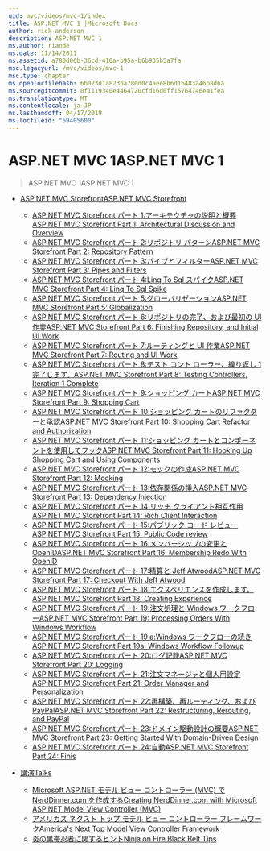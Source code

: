 ```yaml
---
uid: mvc/videos/mvc-1/index
title: ASP.NET MVC 1 |Microsoft Docs
author: rick-anderson
description: ASP.NET MVC 1
ms.author: riande
ms.date: 11/14/2011
ms.assetid: a780d06b-36cd-410a-b95a-b6b935b5a7fa
msc.legacyurl: /mvc/videos/mvc-1
msc.type: chapter
ms.openlocfilehash: 6b023d1a823ba780d0c4aee8b6d16483a46b8d6a
ms.sourcegitcommit: 0f1119340e4464720cfd16d0ff15764746ea1fea
ms.translationtype: MT
ms.contentlocale: ja-JP
ms.lasthandoff: 04/17/2019
ms.locfileid: "59405600"
---
```

# <a name="aspnet-mvc-1"></a><span data-ttu-id="9588f-103">ASP.NET MVC 1</span><span class="sxs-lookup"><span data-stu-id="9588f-103">ASP.NET MVC 1</span></span>

> <span data-ttu-id="9588f-104">ASP.NET MVC 1</span><span class="sxs-lookup"><span data-stu-id="9588f-104">ASP.NET MVC 1</span></span>


- [<span data-ttu-id="9588f-105">ASP.NET MVC Storefront</span><span class="sxs-lookup"><span data-stu-id="9588f-105">ASP.NET MVC Storefront</span></span>](aspnet-mvc-storefront/index.md)

    - [<span data-ttu-id="9588f-106">ASP.NET MVC Storefront パート 1:アーキテクチャの説明と概要</span><span class="sxs-lookup"><span data-stu-id="9588f-106">ASP.NET MVC Storefront Part 1: Architectural Discussion and Overview</span></span>](aspnet-mvc-storefront/aspnet-mvc-storefront-part-1-architectural-discussion-and-overview.md)
    - [<span data-ttu-id="9588f-107">ASP.NET MVC Storefront パート 2:リポジトリ パターン</span><span class="sxs-lookup"><span data-stu-id="9588f-107">ASP.NET MVC Storefront Part 2: Repository Pattern</span></span>](aspnet-mvc-storefront/aspnet-mvc-storefront-part-2-the-repository-pattern.md)
    - [<span data-ttu-id="9588f-108">ASP.NET MVC Storefront パート 3:パイプとフィルター</span><span class="sxs-lookup"><span data-stu-id="9588f-108">ASP.NET MVC Storefront Part 3: Pipes and Filters</span></span>](aspnet-mvc-storefront/aspnet-mvc-storefront-part-3-pipes-and-filters.md)
    - [<span data-ttu-id="9588f-109">ASP.NET MVC Storefront パート 4:Linq To Sql スパイク</span><span class="sxs-lookup"><span data-stu-id="9588f-109">ASP.NET MVC Storefront Part 4: Linq To Sql Spike</span></span>](aspnet-mvc-storefront/aspnet-mvc-storefront-part-4-linq-to-sql-spike.md)
    - [<span data-ttu-id="9588f-110">ASP.NET MVC Storefront パート 5:グローバリゼーション</span><span class="sxs-lookup"><span data-stu-id="9588f-110">ASP.NET MVC Storefront Part 5: Globalization</span></span>](aspnet-mvc-storefront/aspnet-mvc-storefront-part-5-globalization.md)
    - [<span data-ttu-id="9588f-111">ASP.NET MVC Storefront パート 6:リポジトリの完了、および最初の UI 作業</span><span class="sxs-lookup"><span data-stu-id="9588f-111">ASP.NET MVC Storefront Part 6: Finishing Repository, and Initial UI Work</span></span>](aspnet-mvc-storefront/aspnet-mvc-storefront-part-6-finishing-the-repository-and-initial-ui-work.md)
    - [<span data-ttu-id="9588f-112">ASP.NET MVC Storefront パート 7:ルーティングと UI 作業</span><span class="sxs-lookup"><span data-stu-id="9588f-112">ASP.NET MVC Storefront Part 7: Routing and UI Work</span></span>](aspnet-mvc-storefront/aspnet-mvc-storefront-part-7-routing-and-ui-work.md)
    - [<span data-ttu-id="9588f-113">ASP.NET MVC Storefront パート 8:テスト コント ローラー、繰り返し 1 完了します。</span><span class="sxs-lookup"><span data-stu-id="9588f-113">ASP.NET MVC Storefront Part 8: Testing Controllers, Iteration 1 Complete</span></span>](aspnet-mvc-storefront/aspnet-mvc-storefront-part-8-testing-controllers-iteration-1-complete.md)
    - [<span data-ttu-id="9588f-114">ASP.NET MVC Storefront パート 9:ショッピング カート</span><span class="sxs-lookup"><span data-stu-id="9588f-114">ASP.NET MVC Storefront Part 9: Shopping Cart</span></span>](aspnet-mvc-storefront/aspnet-mvc-storefront-part-9-the-shopping-cart.md)
    - [<span data-ttu-id="9588f-115">ASP.NET MVC Storefront パート 10:ショッピング カートのリファクターと承認</span><span class="sxs-lookup"><span data-stu-id="9588f-115">ASP.NET MVC Storefront Part 10: Shopping Cart Refactor and Authorization</span></span>](aspnet-mvc-storefront/aspnet-mvc-storefront-part-10-shopping-cart-refactor-and-authorization.md)
    - [<span data-ttu-id="9588f-116">ASP.NET MVC Storefront パート 11:ショッピング カートとコンポーネントを使用してフック</span><span class="sxs-lookup"><span data-stu-id="9588f-116">ASP.NET MVC Storefront Part 11: Hooking Up Shopping Cart and Using Components</span></span>](aspnet-mvc-storefront/aspnet-mvc-storefront-part-11-hooking-up-the-shopping-cart-and-using-components.md)
    - [<span data-ttu-id="9588f-117">ASP.NET MVC Storefront パート 12:モックの作成</span><span class="sxs-lookup"><span data-stu-id="9588f-117">ASP.NET MVC Storefront Part 12: Mocking</span></span>](aspnet-mvc-storefront/aspnet-mvc-storefront-part-12-mocking.md)
    - [<span data-ttu-id="9588f-118">ASP.NET MVC Storefront パート 13:依存関係の挿入</span><span class="sxs-lookup"><span data-stu-id="9588f-118">ASP.NET MVC Storefront Part 13: Dependency Injection</span></span>](aspnet-mvc-storefront/aspnet-mvc-storefront-part-13-dependency-injection.md)
    - [<span data-ttu-id="9588f-119">ASP.NET MVC Storefront パート 14:リッチ クライアント相互作用</span><span class="sxs-lookup"><span data-stu-id="9588f-119">ASP.NET MVC Storefront Part 14: Rich Client Interaction</span></span>](aspnet-mvc-storefront/aspnet-mvc-storefront-part-14-rich-client-interaction.md)
    - [<span data-ttu-id="9588f-120">ASP.NET MVC Storefront パート 15:パブリック コード レビュー</span><span class="sxs-lookup"><span data-stu-id="9588f-120">ASP.NET MVC Storefront Part 15: Public Code review</span></span>](aspnet-mvc-storefront/aspnet-mvc-storefront-part-15-public-code-review.md)
    - [<span data-ttu-id="9588f-121">ASP.NET MVC Storefront パート 16:メンバーシップの変更と OpenID</span><span class="sxs-lookup"><span data-stu-id="9588f-121">ASP.NET MVC Storefront Part 16: Membership Redo With OpenID</span></span>](aspnet-mvc-storefront/aspnet-mvc-storefront-part-16-membership-redo-with-openid.md)
    - [<span data-ttu-id="9588f-122">ASP.NET MVC Storefront パート 17:精算と Jeff Atwood</span><span class="sxs-lookup"><span data-stu-id="9588f-122">ASP.NET MVC Storefront Part 17: Checkout With Jeff Atwood</span></span>](aspnet-mvc-storefront/aspnet-mvc-storefront-part-17-checkout-with-jeff-atwood.md)
    - [<span data-ttu-id="9588f-123">ASP.NET MVC Storefront パート 18:エクスペリエンスを作成します。</span><span class="sxs-lookup"><span data-stu-id="9588f-123">ASP.NET MVC Storefront Part 18: Creating Experience</span></span>](aspnet-mvc-storefront/aspnet-mvc-storefront-part-18-creating-an-experience.md)
    - [<span data-ttu-id="9588f-124">ASP.NET MVC Storefront パート 19:注文処理と Windows ワークフロー</span><span class="sxs-lookup"><span data-stu-id="9588f-124">ASP.NET MVC Storefront Part 19: Processing Orders With Windows Workflow</span></span>](aspnet-mvc-storefront/aspnet-mvc-storefront-part-19-processing-orders-with-windows-workflow.md)
    - [<span data-ttu-id="9588f-125">ASP.NET MVC Storefront パート 19 a:Windows ワークフローの続き</span><span class="sxs-lookup"><span data-stu-id="9588f-125">ASP.NET MVC Storefront Part 19a: Windows Workflow Followup</span></span>](aspnet-mvc-storefront/aspnet-mvc-storefront-part-19a-windows-workflow-followup.md)
    - [<span data-ttu-id="9588f-126">ASP.NET MVC Storefront パート 20:ログ記録</span><span class="sxs-lookup"><span data-stu-id="9588f-126">ASP.NET MVC Storefront Part 20: Logging</span></span>](aspnet-mvc-storefront/aspnet-mvc-storefront-part-20-logging.md)
    - [<span data-ttu-id="9588f-127">ASP.NET MVC Storefront パート 21:注文マネージャと個人用設定</span><span class="sxs-lookup"><span data-stu-id="9588f-127">ASP.NET MVC Storefront Part 21: Order Manager and Personalization</span></span>](aspnet-mvc-storefront/aspnet-mvc-storefront-part-21-order-manager-and-personalization.md)
    - [<span data-ttu-id="9588f-128">ASP.NET MVC Storefront パート 22:再構築、再ルーティング、および PayPal</span><span class="sxs-lookup"><span data-stu-id="9588f-128">ASP.NET MVC Storefront Part 22: Restructuring, Rerouting, and PayPal</span></span>](aspnet-mvc-storefront/aspnet-mvc-storefront-part-22-restructuring-rerouting-and-paypal.md)
    - [<span data-ttu-id="9588f-129">ASP.NET MVC Storefront パート 23:ドメイン駆動設計の概要</span><span class="sxs-lookup"><span data-stu-id="9588f-129">ASP.NET MVC Storefront Part 23: Getting Started With Domain-Driven Design</span></span>](aspnet-mvc-storefront/aspnet-mvc-storefront-part-23-getting-started-with-domain-driven-design.md)
    - [<span data-ttu-id="9588f-130">ASP.NET MVC Storefront パート 24:自動</span><span class="sxs-lookup"><span data-stu-id="9588f-130">ASP.NET MVC Storefront Part 24: Finis</span></span>](aspnet-mvc-storefront/aspnet-mvc-storefront-part-24-finis.md)
- [<span data-ttu-id="9588f-131">講演</span><span class="sxs-lookup"><span data-stu-id="9588f-131">Talks</span></span>](conference-presentations/index.md)

    - [<span data-ttu-id="9588f-132">Microsoft ASP.NET モデル ビュー コントローラー (MVC) で NerdDinner.com を作成する</span><span class="sxs-lookup"><span data-stu-id="9588f-132">Creating NerdDinner.com with Microsoft ASP.NET Model View Controller (MVC)</span></span>](conference-presentations/creating-nerddinnercom-with-microsoft-aspnet-model-view-controller-mvc.md)
    - [<span data-ttu-id="9588f-133">アメリカズ ネクスト トップ モデル ビュー コントローラー フレームワーク</span><span class="sxs-lookup"><span data-stu-id="9588f-133">America's Next Top Model View Controller Framework</span></span>](conference-presentations/americas-next-top-model-view-controller-framework.md)
    - [<span data-ttu-id="9588f-134">炎の黒帯忍者に関するヒント</span><span class="sxs-lookup"><span data-stu-id="9588f-134">Ninja on Fire Black Belt Tips</span></span>](conference-presentations/ninja-on-fire-black-belt-tips.md)
